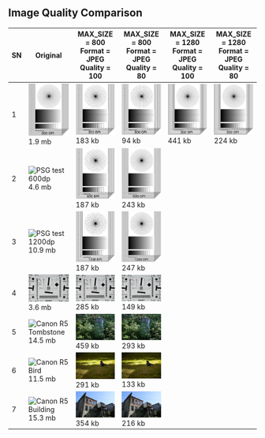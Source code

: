 ## Image Quality Comparison

| SN | Original | MAX_SIZE = 800 <br/> Format = JPEG <br/> Quality = 100 | MAX_SIZE = 800 <br/> Format = JPEG <br/> Quality = 80 | MAX_SIZE = 1280 <br/> Format = JPEG <br/> Quality = 100 | MAX_SIZE = 1280 <br/> Format = JPEG <br/> Quality = 80 |
| --- | --- | --- | --- | --- | --- |
| 1 | <img src="/Image-Quality-Test/assets/psgtest300.png" width="350" title="PSG test 300dp"> <br/> 1.9 mb | <img src="/Image-Quality-Test/assets/800-100-psg300dp.jpg" width="350" title="hover text"> <br/> 183 kb | <img src="/Image-Quality-Test/assets/800-80-psg300dp.jpg" width="350" title="hover text"> <br/> 94 kb | <img src="/Image-Quality-Test/assets/1280-100-psg300dp.jpg" width="350" title="hover text"> <br/> 441 kb | <img src="/Image-Quality-Test/assets/1280-80-psg300dp.jpg" width="350" title="hover text"> <br/> 224 kb |
| 2 | <img src="/Image-Quality-Test/assets/psgtest600.png" width="350" title="PSG test 600dp"> <br/> 4.6 mb | <img src="/Image-Quality-Test/assets/800-100-psg600dp.jpg" width="350" title="hover text"> <br/> 187 kb | <img src="/Image-Quality-Test/assets/1280-80-psg600dp.jpg" width="350" title="hover text"> <br/> 243 kb |
| 3 | <img src="/Image-Quality-Test/assets/psgtest1200.png" width="350" title="PSG test 1200dp"> <br/> 10.9 mb | <img src="/Image-Quality-Test/assets/800-100-psg1200dp.jpg" width="350" title="hover text"> <br/> 187 kb | <img src="/Image-Quality-Test/assets/1280-80-psg1200dp.jpg" width="350" title="hover text"> <br/> 247 kb |
| 4 | <img src="/Image-Quality-Test/assets/canon_eos5d.jpeg" width="350" title="Canon EOS 5d"> <br/> 3.6 mb | <img src="/Image-Quality-Test/assets/800-100-canon.jpg" width="350" title="hover text"> <br/> 285 kb | <img src="/Image-Quality-Test/assets/1280-80-canon.jpg" width="350" title="hover text"> <br/> 149 kb |
| 5 | <img src="/Image-Quality-Test/assets/canonr5-tombstone.jpg" width="350" title="Canon R5 Tombstone"> <br/> 14.5 mb | <img src="/Image-Quality-Test/assets/800-100-canonr5-tombstone.jpg" width="350" title="hover text"> <br/> 459 kb | <img src="/Image-Quality-Test/assets/1280-80-canonr5-tombstone.jpg" width="350" title="hover text"> <br/> 293 kb |
| 6 | <img src="/Image-Quality-Test/assets/canonr5-bird.jpg" width="350" title="Canon R5 Bird"> <br/> 11.5 mb | <img src="/Image-Quality-Test/assets/800-100-canonr5-bird.jpg" width="350" title="hover text"> <br/> 291 kb | <img src="/Image-Quality-Test/assets/1280-80-canonr5-bird.jpg" width="350" title="hover text"> <br/> 133 kb |
| 7 | <img src="/Image-Quality-Test/assets/canon-r5-buidling.jpg" width="350" title="Canon R5 Building"> <br/> 15.3 mb | <img src="/Image-Quality-Test/assets/800-100-canonr5.jpg" width="350" title="hover text"> <br/> 354 kb | <img src="/Image-Quality-Test/assets/1280-80-canonr5.jpg" width="350" title="hover text"> <br/> 216 kb |



